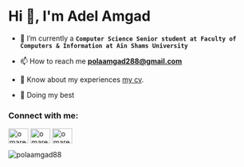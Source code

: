 <h1 align="left">Hi 👋, I'm Adel Amgad</h1>

- 🔭 I’m currently  a **`Computer Science Senior student at Faculty of Computers & Information at Ain Shams University`**

- 📫 How to reach me **polaamgad288@gmail.com**

- 📄 Know about my experiences [my cv]([https://drive.google.com/file/d/19C9FthYY8mbEmVuiLI5M20DrLnl2yURO/view?usp=sharing](https://drive.google.com/file/d/1S3cUwlGis1hz1h6XbnQlIli2SWPwe-Q-/view?usp=sharing)]).
- 🐼 Doing my best 


<h3 align="left">Connect with me:</h3>
<p align="left">
   
<a href="https://twitter.com/adel_aka_paula" target="blank"><img align="center" src="https://raw.githubusercontent.com/rahuldkjain/github-profile-readme-generator/master/src/images/icons/Social/twitter.svg" alt="omarelsherif010" height="30" width="40" /></a>
<a href="https://linkedin.com/in/adelamgad8" target="blank"><img align="center" src="https://raw.githubusercontent.com/rahuldkjain/github-profile-readme-generator/master/src/images/icons/Social/linked-in-alt.svg" alt="omarelsherif010" height="30" width="40" /></a>
<a href="https://www.facebook.com/dola.amgad/" target="blank"><img align="center" src="https://raw.githubusercontent.com/rahuldkjain/github-profile-readme-generator/master/src/images/icons/Social/facebook.svg" alt="omarelsherifpage" height="30" width="40" /></a>

</p>


<p><img align="left" src="https://github-readme-stats.vercel.app/api/top-langs?username=polaamgad88&show_icons=true&locale=en&layout=compact" alt="polaamgad88" /></p>





